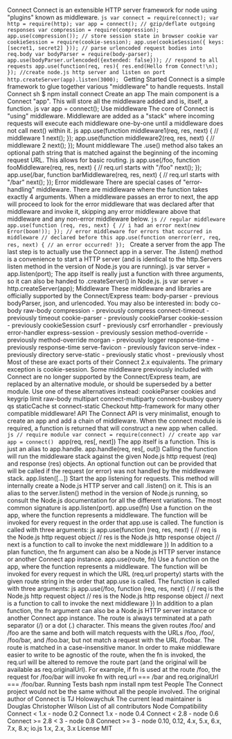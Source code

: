 Connect Connect is an extensible HTTP server framework for node using "plugins" known as middleware. ```js var connect = require(connect); var http = require(http); var app = connect(); // gzip/deflate outgoing responses var compression = require(compression); app.use(compression()); // store session state in browser cookie var cookieSession = require(cookie-session); app.use(cookieSession({ keys: [secret1, secret2] })); // parse urlencoded request bodies into req.body var bodyParser = require(body-parser); app.use(bodyParser.urlencoded({extended: false})); // respond to all requests app.use(function(req, res){ res.end(Hello from Connect!\n); }); //create node.js http server and listen on port http.createServer(app).listen(3000); ``` Getting Started Connect is a simple framework to glue together various "middleware" to handle requests. Install Connect sh $ npm install connect Create an app The main component is a Connect "app". This will store all the middleware added and is, itself, a function. js var app = connect(); Use middleware The core of Connect is "using" middleware. Middleware are added as a "stack" where incoming requests will execute each middleware one-by-one until a middleware does not call next() within it. js app.use(function middleware1(req, res, next) { // middleware 1 next(); }); app.use(function middleware2(req, res, next) { // middleware 2 next(); }); Mount middleware The .use() method also takes an optional path string that is matched against the beginning of the incoming request URL. This allows for basic routing. js app.use(/foo, function fooMiddleware(req, res, next) { // req.url starts with "/foo" next(); }); app.use(/bar, function barMiddleware(req, res, next) { // req.url starts with "/bar" next(); }); Error middleware There are special cases of "error-handling" middleware. There are middleware where the function takes exactly 4 arguments. When a middleware passes an error to next, the app will proceed to look for the error middleware that was declared after that middleware and invoke it, skipping any error middleware above that middleware and any non-error middleware below. ```js // regular middleware app.use(function (req, res, next) { // i had an error next(new Error(boom!)); }); // error middleware for errors that occurred in middleware // declared before this app.use(function onerror(err, req, res, next) { // an error occurred! }); ``` Create a server from the app The last step is to actually use the Connect app in a server. The .listen() method is a convenience to start a HTTP server (and is identical to the http.Servers listen method in the version of Node.js you are running). js var server = app.listen(port); The app itself is really just a function with three arguments, so it can also be handed to .createServer() in Node.js. js var server = http.createServer(app); Middleware These middleware and libraries are officially supported by the Connect/Express team: body-parser - previous bodyParser, json, and urlencoded. You may also be interested in: body co-body raw-body compression - previously compress connect-timeout - previously timeout cookie-parser - previously cookieParser cookie-session - previously cookieSession csurf - previously csrf errorhandler - previously error-handler express-session - previously session method-override - previously method-override morgan - previously logger response-time - previously response-time serve-favicon - previously favicon serve-index - previously directory serve-static - previously static vhost - previously vhost Most of these are exact ports of their Connect 2.x equivalents. The primary exception is cookie-session. Some middleware previously included with Connect are no longer supported by the Connect/Express team, are replaced by an alternative module, or should be superseded by a better module. Use one of these alternatives instead: cookieParser cookies and keygrip limit raw-body multipart connect-multiparty connect-busboy query qs staticCache st connect-static Checkout http-framework for many other compatible middleware! API The Connect API is very minimalist, enough to create an app and add a chain of middleware. When the connect module is required, a function is returned that will construct a new app when called. ```js // require module var connect = require(connect) // create app var app = connect() ``` app(req, res[, next]) The app itself is a function. This is just an alias to app.handle. app.handle(req, res[, out]) Calling the function will run the middleware stack against the given Node.js http request (req) and response (res) objects. An optional function out can be provided that will be called if the request (or error) was not handled by the middleware stack. app.listen([...]) Start the app listening for requests. This method will internally create a Node.js HTTP server and call .listen() on it. This is an alias to the server.listen() method in the version of Node.js running, so consult the Node.js documentation for all the different variations. The most common signature is app.listen(port). app.use(fn) Use a function on the app, where the function represents a middleware. The function will be invoked for every request in the order that app.use is called. The function is called with three arguments: js app.use(function (req, res, next) { // req is the Node.js http request object // res is the Node.js http response object // next is a function to call to invoke the next middleware }) In addition to a plan function, the fn argument can also be a Node.js HTTP server instance or another Connect app instance. app.use(route, fn) Use a function on the app, where the function represents a middleware. The function will be invoked for every request in which the URL (req.url property) starts with the given route string in the order that app.use is called. The function is called with three arguments: js app.use(/foo, function (req, res, next) { // req is the Node.js http request object // res is the Node.js http response object // next is a function to call to invoke the next middleware }) In addition to a plan function, the fn argument can also be a Node.js HTTP server instance or another Connect app instance. The route is always terminated at a path separator (/) or a dot (.) character. This means the given routes /foo/ and /foo are the same and both will match requests with the URLs /foo, /foo/, /foo/bar, and /foo.bar, but not match a request with the URL /foobar. The route is matched in a case-insensitive manor. In order to make middleware easier to write to be agnostic of the route, when the fn is invoked, the req.url will be altered to remove the route part (and the original will be available as req.originalUrl). For example, if fn is used at the route /foo, the request for /foo/bar will invoke fn with req.url === /bar and req.originalUrl === /foo/bar. Running Tests bash npm install npm test People The Connect project would not be the same without all the people involved. The original author of Connect is TJ Holowaychuk The current lead maintainer is Douglas Christopher Wilson List of all contributors Node Compatibility Connect < 1.x - node 0.2 Connect 1.x - node 0.4 Connect < 2.8 - node 0.6 Connect >= 2.8 < 3 - node 0.8 Connect >= 3 - node 0.10, 0.12, 4.x, 5.x, 6.x, 7.x, 8.x; io.js 1.x, 2.x, 3.x License MIT